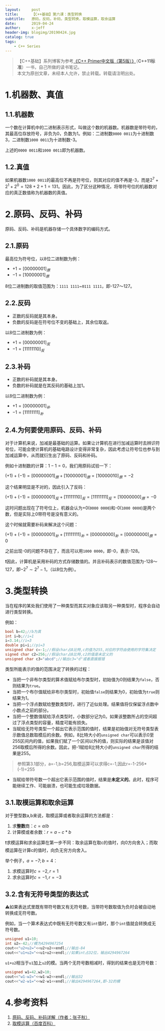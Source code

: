 ```yaml
---
layout:     post
title:      【C++基础】第六课：类型转换
subtitle:   原码，反码，补码，类型转换，取模运算，取余运算
date:       2019-04-24
author:     x-jeff
header-img: blogimg/20190424.jpg
catalog: true
tags:
    - C++ Series
---
```

>【C++基础】系列博客为参考[《C++ Primer中文版（第5版）》](https://www.phei.com.cn/module/goods/wssd_content.jsp?bookid=37655)（**C++11标准**）一书，自己所做的读书笔记。  
>本文为原创文章，未经本人允许，禁止转载。转载请注明出处。

# 1.机器数、真值

## 1.1.机器数

一个数在计算机中的二进制表示形式，叫做这个数的机器数。机器数是带符号的，其最高位存放符号，非负为0，负数为1。例如：二进制数`0000 0011`为十进制数3，二进制数`1000 0011`为十进制数-3。

上述的`0000 0011`和`1000 0011`即为机器数。

## 1.2.真值

如果机器数`1000 0011`的最高位不再是符号位，则其对应的值不再是-3，而是$2^7+2^1+2^0=128+2+1=131$。因此，为了区分这种情况，将带符号位的机器数对应的真正数值称为机器数的真值。

# 2.原码、反码、补码

原码、反码、补码是机器存储一个具体数字的编码方式。

## 2.1.原码

最高位为符号位，以8位二进制数为例：

* $+1=[0000 0001]_原$
* $-1=[1000 0001]_原$

8位二进制数的取值范围为：`1111 1111`~`0111 1111`，即-127～127。

## 2.2.反码

* 正数的反码就是其本身。
* 负数的反码是在符号位不变的基础上，其余位取返。

以8位二进制数为例：

* $+1=[0000 0001]_反$
* $-1=[1111 1110]_反$

## 2.3.补码

* 正数的补码就是其本身。
* 负数的补码就是在其反码的基础上加1。

以8位二进制数为例：

* $+1=[0000 0001]_补$
* $-1=[1111 1111]_补$

## 2.4.为何要使用原码、反码、补码

对于计算机来说，加减是最基础的运算。如果让计算机在进行加减运算时去辨识符号位，可能会使计算机的基础电路设计变得非常复杂，因此考虑让符号位也参与到加减运算中，从而就衍生出了原码、反码和补码。

例如十进制数的计算：$1-1=0$，我们用原码试验一下：

$(+1)+(-1)=[0000 0001]_原+[1000 0001]_原=[1000 0010]_原=-2$

这个结果明显是不对的，因此引入了反码：

$(+1)+(-1)=[0000 0001]_反+[1111 1110]_反=[1111 1111]_反=[1000 0000]_原=-0$

这时问题出现在了符号位上，机器会认为+0(`0000 0000`)和-0(`1000 0000`)是两个数，但是实际上0带符号是没有意义的。

这个时候就需要补码来解决这个问题：

$(+1)+(-1)=[0000 0001]_补+[1111 1111]_补=[0000 0000]_补=[0000 0000]_原=0$

之前出现-0的问题不存在了，而且可以用`1000 0000`，即-0，表示-128。

❗️因此，计算机是采用补码的方式存储数值的。并且补码表示的数值范围为-128～127，即$-2^7\sim 2^7-1$，（以8位为例）。 

# 3.类型转换

当在程序的某处我们使用了一种类型而其实对象应该取另一种类型时，程序会自动进行类型转换。

例如：

```c++
bool b=42;//b为真
int i=b;//i=1
i=3.14;//i=3
double pi=i;//pi=3
unsigned char c=-1;//假设char占8比特,c的值为255,对应的字符由使用的字符集决定
signed char c2=256;//假设char占8比特,c2的值是未定义的
unsigned char c3="abcd";//输出c3="d"或者直接报错
```

类型所能表示的值的范围决定了转换的过程：

* 当把一个非布尔类型的算术值赋给布尔类型时，初始值为0则结果为`false`，否则结果为`true`。
* 当把一个布尔值赋给非布尔类型时，初始值`false`则结果为0，初始值为`true`则结果为1。
* 当把一个浮点数赋给整数类型时，进行了近似处理。结果值将仅保留浮点数中小数点之前的部分。
* 当把一个整数值赋给浮点类型时，小数部分记为0。如果该整数所占的空间超过了浮点类型的容量，精度可能有损失。
* 当赋给无符号类型一个超出它表示范围的值时，结果是初始值对无符号类型表示数值总数取模后的余数。例如，8比特大小的`unsigned char`可以表示0至255区间内的值，如果我们赋了一个区间以外的值，则实际的结果是该值对256取模后所得的余数。因此，把-1赋给8比特大小的`unsigned char`所得的结果是255。

> 参照第3.1部分，a=-1,b=256,取模运算可以求得c=-1,因此r=-1-256*(-1)=255

* 当赋给带符号数一个超出它表示范围的值时，结果是**未定义的**。此时，程序可能继续工作、可能崩溃，也可能生成垃圾数据。

## 3.1.取模运算和取余运算

对于整型数a,b来说，取模运算或者取余运算的方法都是：

1. 求**整数**商：$c=a/b$
2. 计算模或者余数：$r=a-c*b$

❗️求模运算和求余运算在第一步不同：取余运算在取c的值时，向0方向舍入；而取模运算在计算c的值时，向负无穷方向舍入。

举个例子，$a=-7;b=4$：

1. 求模运算时$c=-2,r=1$
2. 求余运算时$c=-1,r=-3$

## 3.2.含有无符号类型的表达式

⚠️如果表达式里既有带符号数又有无符号数，当带符号数取值为负时会被自动地转换成无符号数。

例如，当一个算术表达式中既有无符号数又有`int`值时，那个`int`值就会转换成无符号数。

```c++
unsigned u1=10;
int u2=-42;//模为4294967254
cout<<"u2+u2="<<u2+u2<<endl;//输出-84
cout<<"u1+u2="<<u1+u2<<endl;//如果int占32位，输出4294967264
```

`u1+u2`相当于`u1`加上`u2`的模。当两个无符号数相减时，得到的结果也是无符号数：

```c++
unsigned w1=42,w2=10;
cout<<"w1-w2="<<w1-w2<<endl;//输出32
cout<<"w2-w1="<<w2-w1<<endl;//输出4294967264,即-32的模
```

# 4.参考资料

1. [原码、反码、补码详解（作者：张子秋）](https://www.cnblogs.com/zhangziqiu/archive/2011/03/30/ComputerCode.html)
2. [取模运算（百度百科）](https://baike.baidu.com/item/取模运算)